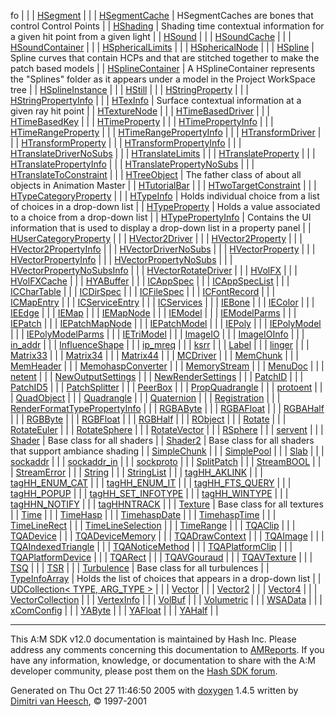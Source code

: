 fo</a> |  |
| <a href="classHSegment.md" class="el">HSegment</a> |  |
| <a href="classHSegmentCache.md" class="el">HSegmentCache</a> | HSegmentCaches are bones that control Control Points |
| <a href="classHShading.md" class="el">HShading</a> | Shading time contextual information for a given hit point from a given light |
| <a href="classHSound.md" class="el">HSound</a> |  |
| <a href="classHSoundCache.md" class="el">HSoundCache</a> |  |
| <a href="classHSoundContainer.md" class="el">HSoundContainer</a> |  |
| <a href="classHSphericalLimits.md" class="el">HSphericalLimits</a> |  |
| <a href="classHSphericalNode.md" class="el">HSphericalNode</a> |  |
| <a href="classHSpline.md" class="el">HSpline</a> | Spline curves that contain HCPs and that are stitched together to make the patch based models |
| <a href="classHSplineContainer.md" class="el">HSplineContainer</a> | A HSplineContainer represents the "Splines" folder as it appears under a model in the Project WorkSpace tree |
| <a href="classHSplineInstance.md" class="el">HSplineInstance</a> |  |
| <a href="classHStill.md" class="el">HStill</a> |  |
| <a href="classHStringProperty.md" class="el">HStringProperty</a> |  |
| <a href="classHStringPropertyInfo.md" class="el">HStringPropertyInfo</a> |  |
| <a href="classHTexInfo.md" class="el">HTexInfo</a> | Surface contextual information at a given ray hit point |
| <a href="classHTextureNode.md" class="el">HTextureNode</a> |  |
| <a href="classHTimeBasedDriver.md" class="el">HTimeBasedDriver</a> |  |
| <a href="classHTimeBasedKey.md" class="el">HTimeBasedKey</a> |  |
| <a href="classHTimeProperty.md" class="el">HTimeProperty</a> |  |
| <a href="classHTimePropertyInfo.md" class="el">HTimePropertyInfo</a> |  |
| <a href="classHTimeRangeProperty.md" class="el">HTimeRangeProperty</a> |  |
| <a href="classHTimeRangePropertyInfo.md" class="el">HTimeRangePropertyInfo</a> |  |
| <a href="classHTransformDriver.md" class="el">HTransformDriver</a> |  |
| <a href="classHTransformProperty.md" class="el">HTransformProperty</a> |  |
| <a href="classHTransformPropertyInfo.md" class="el">HTransformPropertyInfo</a> |  |
| <a href="classHTranslateDriverNoSubs.md" class="el">HTranslateDriverNoSubs</a> |  |
| <a href="classHTranslateLimits.md" class="el">HTranslateLimits</a> |  |
| <a href="classHTranslateProperty.md" class="el">HTranslateProperty</a> |  |
| <a href="classHTranslatePropertyInfo.md" class="el">HTranslatePropertyInfo</a> |  |
| <a href="classHTranslatePropertyNoSubs.md" class="el">HTranslatePropertyNoSubs</a> |  |
| <a href="classHTranslateToConstraint.md" class="el">HTranslateToConstraint</a> |  |
| <a href="classHTreeObject.md" class="el">HTreeObject</a> | The father class of about all objects in Animation Master |
| <a href="classHTutorialBar.md" class="el">HTutorialBar</a> |  |
| <a href="classHTwoTargetConstraint.md" class="el">HTwoTargetConstraint</a> |  |
| <a href="classHTypeCategoryProperty.md" class="el">HTypeCategoryProperty</a> |  |
| <a href="classHTypeInfo.md" class="el">HTypeInfo</a> | Holds individual choice from a list of choices in a drop-down list |
| <a href="classHTypeProperty.md" class="el">HTypeProperty</a> | Holds a value associated to a choice from a drop-down list |
| <a href="classHTypePropertyInfo.md" class="el">HTypePropertyInfo</a> | Contains the UI information that is used to display a drop-down list in a property panel |
| <a href="classHUserCategoryProperty.md" class="el">HUserCategoryProperty</a> |  |
| <a href="classHVector2Driver.md" class="el">HVector2Driver</a> |  |
| <a href="classHVector2Property.md" class="el">HVector2Property</a> |  |
| <a href="classHVector2PropertyInfo.md" class="el">HVector2PropertyInfo</a> |  |
| <a href="classHVectorDriverNoSubs.md" class="el">HVectorDriverNoSubs</a> |  |
| <a href="classHVectorProperty.md" class="el">HVectorProperty</a> |  |
| <a href="classHVectorPropertyInfo.md" class="el">HVectorPropertyInfo</a> |  |
| <a href="classHVectorPropertyNoSubs.md" class="el">HVectorPropertyNoSubs</a> |  |
| <a href="classHVectorPropertyNoSubsInfo.md" class="el">HVectorPropertyNoSubsInfo</a> |  |
| <a href="classHVectorRotateDriver.md" class="el">HVectorRotateDriver</a> |  |
| <a href="classHVolFX.md" class="el">HVolFX</a> |  |
| <a href="classHVolFXCache.md" class="el">HVolFXCache</a> |  |
| <a href="classHYABuffer.md" class="el">HYABuffer</a> |  |
| <a href="structICAppSpec.md" class="el">ICAppSpec</a> |  |
| <a href="structICAppSpecList.md" class="el">ICAppSpecList</a> |  |
| <a href="structICCharTable.md" class="el">ICCharTable</a> |  |
| <a href="structICDirSpec.md" class="el">ICDirSpec</a> |  |
| <a href="structICFileSpec.md" class="el">ICFileSpec</a> |  |
| <a href="structICFontRecord.md" class="el">ICFontRecord</a> |  |
| <a href="structICMapEntry.md" class="el">ICMapEntry</a> |  |
| <a href="structICServiceEntry.md" class="el">ICServiceEntry</a> |  |
| <a href="structICServices.md" class="el">ICServices</a> |  |
| <a href="classIEBone.md" class="el">IEBone</a> |  |
| <a href="classIEColor.md" class="el">IEColor</a> |  |
| <a href="classIEEdge.md" class="el">IEEdge</a> |  |
| <a href="classIEMap.md" class="el">IEMap</a> |  |
| <a href="classIEMapNode.md" class="el">IEMapNode</a> |  |
| <a href="classIEModel.md" class="el">IEModel</a> |  |
| <a href="classIEModelParms.md" class="el">IEModelParms</a> |  |
| <a href="classIEPatch.md" class="el">IEPatch</a> |  |
| <a href="classIEPatchMapNode.md" class="el">IEPatchMapNode</a> |  |
| <a href="classIEPatchModel.md" class="el">IEPatchModel</a> |  |
| <a href="classIEPoly.md" class="el">IEPoly</a> |  |
| <a href="classIEPolyModel.md" class="el">IEPolyModel</a> |  |
| <a href="classIEPolyModelParms.md" class="el">IEPolyModelParms</a> |  |
| <a href="classIETriModel.md" class="el">IETriModel</a> |  |
| <a href="classImageIO.md" class="el">ImageIO</a> |  |
| <a href="classImageIOInfo.md" class="el">ImageIOInfo</a> |  |
| <a href="structin__addr.md" class="el">in_addr</a> |  |
| <a href="classInfluenceShape.md" class="el">InfluenceShape</a> |  |
| <a href="structip__mreq.md" class="el">ip_mreq</a> |  |
| <a href="structksrr.md" class="el">ksrr</a> |  |
| <a href="classLabel.md" class="el">Label</a> |  |
| <a href="structlinger.md" class="el">linger</a> |  |
| <a href="classMatrix33.md" class="el">Matrix33</a> |  |
| <a href="classMatrix34.md" class="el">Matrix34</a> |  |
| <a href="classMatrix44.md" class="el">Matrix44</a> |  |
| <a href="classMCDriver.md" class="el">MCDriver</a> |  |
| <a href="classMemChunk.md" class="el">MemChunk</a> |  |
| <a href="classMemHeader.md" class="el">MemHeader</a> |  |
| <a href="classMemohaspConverter.md" class="el">MemohaspConverter</a> |  |
| <a href="classMemoryStream.md" class="el">MemoryStream</a> |  |
| <a href="classMenuDoc.md" class="el">MenuDoc</a> |  |
| <a href="structnetent.md" class="el">netent</a> |  |
| <a href="classNewOutputSettings.md" class="el">NewOutputSettings</a> |  |
| <a href="classNewRenderSettings.md" class="el">NewRenderSettings</a> |  |
| <a href="classPatchID.md" class="el">PatchID</a> |  |
| <a href="classPatchID5.md" class="el">PatchID5</a> |  |
| <a href="classPatchSplitter.md" class="el">PatchSplitter</a> |  |
| <a href="classPeerBox.md" class="el">PeerBox</a> |  |
| <a href="classPropQuadrangle.md" class="el">PropQuadrangle</a> |  |
| <a href="structprotoent.md" class="el">protoent</a> |  |
| <a href="classQuadObject.md" class="el">QuadObject</a> |  |
| <a href="classQuadrangle.md" class="el">Quadrangle</a> |  |
| <a href="classQuaternion.md" class="el">Quaternion</a> |  |
| <a href="classRegistration.md" class="el">Registration</a> |  |
| <a href="classRenderFormatTypePropertyInfo.md" class="el">RenderFormatTypePropertyInfo</a> |  |
| <a href="classRGBAByte.md" class="el">RGBAByte</a> |  |
| <a href="classRGBAFloat.md" class="el">RGBAFloat</a> |  |
| <a href="classRGBAHalf.md" class="el">RGBAHalf</a> |  |
| <a href="classRGBByte.md" class="el">RGBByte</a> |  |
| <a href="classRGBFloat.md" class="el">RGBFloat</a> |  |
| <a href="classRGBHalf.md" class="el">RGBHalf</a> |  |
| <a href="classRObject.md" class="el">RObject</a> |  |
| <a href="classRotate.md" class="el">Rotate</a> |  |
| <a href="classRotateEuler.md" class="el">RotateEuler</a> |  |
| <a href="classRotateSphere.md" class="el">RotateSphere</a> |  |
| <a href="classRotateVector.md" class="el">RotateVector</a> |  |
| <a href="classRSphere.md" class="el">RSphere</a> |  |
| <a href="structservent.md" class="el">servent</a> |  |
| <a href="classShader.md" class="el">Shader</a> | Base class for all shaders |
| <a href="classShader2.md" class="el">Shader2</a> | Base class for all shaders that support ambiance shading |
| <a href="classSimpleChunk.md" class="el">SimpleChunk</a> |  |
| <a href="classSimplePool.md" class="el">SimplePool</a> |  |
| <a href="classSlab.md" class="el">Slab</a> |  |
| <a href="structsockaddr.md" class="el">sockaddr</a> |  |
| <a href="structsockaddr__in.md" class="el">sockaddr_in</a> |  |
| <a href="structsockproto.md" class="el">sockproto</a> |  |
| <a href="classSplitPatch.md" class="el">SplitPatch</a> |  |
| <a href="classStreamBOOL.md" class="el">StreamBOOL</a> |  |
| <a href="classStreamError.md" class="el">StreamError</a> |  |
| <a href="classString.md" class="el">String</a> |  |
| <a href="classStringList.md" class="el">StringList</a> |  |
| <a href="structtagHH__AKLINK.md" class="el">tagHH_AKLINK</a> |  |
| <a href="structtagHH__ENUM__CAT.md" class="el">tagHH_ENUM_CAT</a> |  |
| <a href="structtagHH__ENUM__IT.md" class="el">tagHH_ENUM_IT</a> |  |
| <a href="structtagHH__FTS__QUERY.md" class="el">tagHH_FTS_QUERY</a> |  |
| <a href="structtagHH__POPUP.md" class="el">tagHH_POPUP</a> |  |
| <a href="structtagHH__SET__INFOTYPE.md" class="el">tagHH_SET_INFOTYPE</a> |  |
| <a href="structtagHH__WINTYPE.md" class="el">tagHH_WINTYPE</a> |  |
| <a href="structtagHHN__NOTIFY.md" class="el">tagHHN_NOTIFY</a> |  |
| <a href="structtagHHNTRACK.md" class="el">tagHHNTRACK</a> |  |
| <a href="classTexture.md" class="el">Texture</a> | Base class for all textures |
| <a href="classTime.md" class="el">Time</a> |  |
| <a href="classTimeHasp.md" class="el">TimeHasp</a> |  |
| <a href="classTimehaspDate.md" class="el">TimehaspDate</a> |  |
| <a href="classTimehaspTime.md" class="el">TimehaspTime</a> |  |
| <a href="classTimeLineRect.md" class="el">TimeLineRect</a> |  |
| <a href="classTimeLineSelection.md" class="el">TimeLineSelection</a> |  |
| <a href="classTimeRange.md" class="el">TimeRange</a> |  |
| <a href="structTQAClip.md" class="el">TQAClip</a> |  |
| <a href="structTQADevice.md" class="el">TQADevice</a> |  |
| <a href="structTQADeviceMemory.md" class="el">TQADeviceMemory</a> |  |
| <a href="structTQADrawContext.md" class="el">TQADrawContext</a> |  |
| <a href="structTQAImage.md" class="el">TQAImage</a> |  |
| <a href="structTQAIndexedTriangle.md" class="el">TQAIndexedTriangle</a> |  |
| <a href="unionTQANoticeMethod.md" class="el">TQANoticeMethod</a> |  |
| <a href="unionTQAPlatformClip.md" class="el">TQAPlatformClip</a> |  |
| <a href="unionTQAPlatformDevice.md" class="el">TQAPlatformDevice</a> |  |
| <a href="structTQARect.md" class="el">TQARect</a> |  |
| <a href="structTQAVGouraud.md" class="el">TQAVGouraud</a> |  |
| <a href="structTQAVTexture.md" class="el">TQAVTexture</a> |  |
| <a href="classTSQ.md" class="el">TSQ</a> |  |
| <a href="classTSR.md" class="el">TSR</a> |  |
| <a href="classTurbulence.md" class="el">Turbulence</a> | Base class for all turbulences |
| <a href="classTypeInfoArray.md" class="el">TypeInfoArray</a> | Holds the list of choices that appears in a drop-down list |
| <a href="classUDCollection.md" class="el">UDCollection&lt; TYPE, ARG_TYPE &gt;</a> |  |
| <a href="classVector.md" class="el">Vector</a> |  |
| <a href="classVector2.md" class="el">Vector2</a> |  |
| <a href="classVector4.md" class="el">Vector4</a> |  |
| <a href="classVectorCollection.md" class="el">VectorCollection</a> |  |
| <a href="classVertexInfo.md" class="el">VertexInfo</a> |  |
| <a href="classVolBuf.md" class="el">VolBuf</a> |  |
| <a href="classVolumetric.md" class="el">Volumetric</a> |  |
| <a href="structWSAData.md" class="el">WSAData</a> |  |
| <a href="classxComConfig.md" class="el">xComConfig</a> |  |
| <a href="classYAByte.md" class="el">YAByte</a> |  |
| <a href="classYAFloat.md" class="el">YAFloat</a> |  |
| <a href="classYAHalf.md" class="el">YAHalf</a> |  |

------------------------------------------------------------------------

<span class="small">This A:M SDK v12.0 documentation is maintained by Hash Inc. Please address any comments concerning this documentation to [AMReports](http://www.hash.com/reports). If you have any information, knowledge, or documentation to share with the A:M developer community, please post them on the [Hash SDK forum](http://www.hash.com/forums/index.php?showforum=11).</span>

Generated on Thu Oct 27 11:46:50 2005 with [<span class="image placeholder" original-image-src="doxygen.png" original-image-title="" height="45" width="100" align="middle" border="0">doxygen</span>](http://www.doxygen.org/index.html) 1.4.5 written by [Dimitri van Heesch](mailto:dimitri@stack.nl), © 1997-2001
